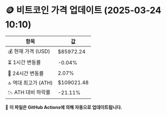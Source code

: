# 🪙 비트코인 가격 업데이트 (2025-03-24 10:10)

| 항목                | 값 |
|--------------------|----------------|
| 💰 현재 가격 (USD) | $85972.24 |
| ⏳ 1시간 변동률    | -0.04% |
| 📆 24시간 변동률   | 2.07% |
| 🔝 역대 최고가 (ATH) | $109021.48 |
| 📉 ATH 대비 하락률 | -21.11% |

🔄 **이 파일은 GitHub Actions에 의해 자동으로 업데이트됩니다.**
